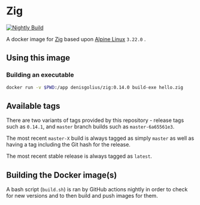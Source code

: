 # Zig

[![Nightly Build](https://github.com/denisgolius/docker-zig/actions/workflows/nightly.yml/badge.svg)](https://github.com/denisgolius/docker-zig/actions/workflows/nightly.yml)

A docker image for [Zig](https://ziglang.org) based upon [Alpine Linux](https://www.alpinelinux.org/releases/) `3.22.0` .

## Using this image

### Building an executable

```bash
docker run -v $PWD:/app denisgolius/zig:0.14.0 build-exe hello.zig
```

## Available tags

There are two variants of tags provided by this repository - release tags such as `0.14.1`, and `master` branch builds such as `master-6a65561e3`.

The most recent `master-X` build is always tagged as simply `master` as well as having a tag including the Git hash for the release.

The most recent stable release is always tagged as `latest`.

## Building the Docker image(s)

A bash script (`build.sh`) is ran by GitHub actions nightly in order to check for new versions and to then build and push images for them.
